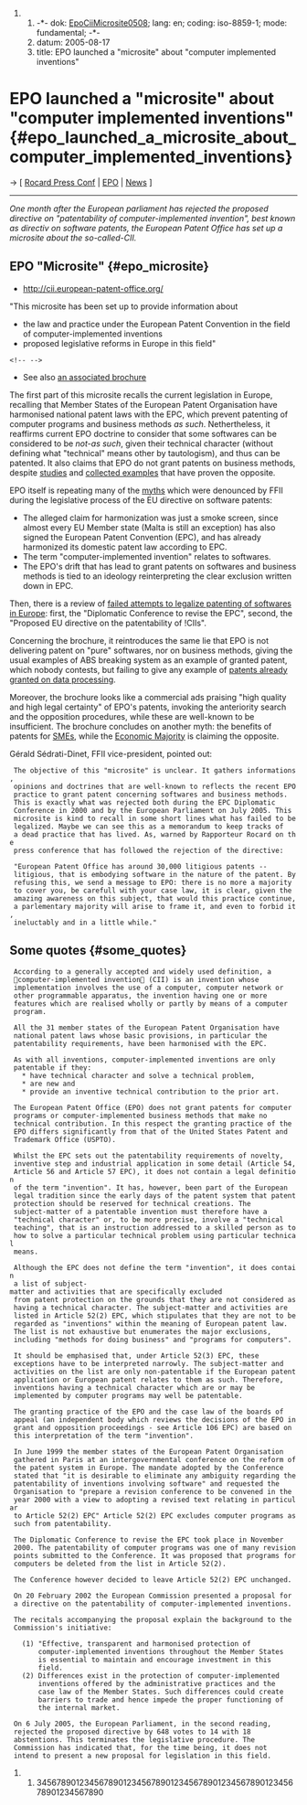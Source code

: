 1.  1.  -\*- dok: [EpoCiiMicrosite0508](EpoCiiMicrosite0508 "wikilink");
        lang: en; coding: iso-8859-1; mode: fundamental; -\*-
    2.  datum: 2005-08-17
    3.  title: EPO launched a \"microsite\" about \"computer implemented
        inventions\"

# EPO launched a \"microsite\" about \"computer implemented inventions\" {#epo_launched_a_microsite_about_computer_implemented_inventions}

-\> \[ [ Rocard Press Conf](PressConf050706Fr "wikilink") \| [
EPO](SwpatepoEn "wikilink") \| [ News](SwpatcninoEn "wikilink") \]

------------------------------------------------------------------------

*One month after the European parliament has rejected the proposed
directive on \"patentability of computer-implemented invention\", best
known as directiv on software patents, the European Patent Office has
set up a microsite about the so-called-CII.*

## EPO \"Microsite\" {#epo_microsite}

-   <http://cii.european-patent-office.org/>

\"This microsite has been set up to provide information about

-   the law and practice under the European Patent Convention in the
    field of computer-implemented inventions
-   proposed legislative reforms in Europe in this field\"

```{=html}
<!-- -->
```
-   See also [an associated
    brochure](http://cii.european-patent-office.org/_pdf/cii_brochure_en.pdf "wikilink")

The first part of this microsite recalls the current legislation in
Europe, recalling that Member States of the European Patent Organisation
have harmonised national patent laws with the EPC, which prevent
patenting of computer programs and business methods *as such*.
Nethertheless, it reaffirms current EPO doctrine to consider that some
softwares can be considered to be *not-as such*, given their technical
character (without defining what \"technical\" means other by
tautologism), and thus can be patented. It also claims that EPO do not
grant patents on business methods, despite [
studies](Wagner0409En "wikilink") and [collected
examples](http://webshop.ffii.org/ "wikilink") that have proven the
opposite.

EPO itself is repeating many of the
[myths](http://europarl.ffii.org/myths.en.html "wikilink") which were
denounced by FFII during the legislative process of the EU directive on
software patents:

-   The alleged claim for harmonization was just a smoke screen, since
    almost every EU Member state (Malta is still an exception) has also
    signed the European Patent Convention (EPC), and has already
    harmonized its domestic patent law according to EPC.
-   The term \"computer-implemented invention\" relates to softwares.
-   The EPO\'s drift that has lead to grant patents on softwares and
    business methods is tied to an ideology reinterpreting the clear
    exclusion written down in EPC.

Then, there is a review of [failed attempts to legalize patenting of
softwares in Europe](http://swpat.ffii.org/log/intro/ "wikilink"):
first, the \"Diplomatic Conference to revise the EPC\", second, the
\"Proposed EU directive on the patentability of !CIIs\".

Concerning the brochure, it reintroduces the same lie that EPO is not
delivering patent on \"pure\" softwares, nor on business methods, giving
the usual examples of ABS breaking system as an example of granted
patent, which nobody contests, but failing to give any example of
[patents already granted on data
processing](http://gauss.ffii.org "wikilink").

Moreover, the brochure looks like a commercial ads praising \"high
quality and high legal certainty\" of EPO\'s patents, invoking the
anteriority search and the opposition procedures, while these are
well-known to be insufficient. The brochure concludes on another myth:
the benefits of patents for [SMEs](SMEs "wikilink"), while the [Economic
Majority](http://economic-majority.com "wikilink") is claiming the
opposite.

Gérald Sédrati-Dinet, FFII vice-president, pointed out:

` The objective of this "microsite" is unclear. It gathers informations,`\
` opinions and doctrines that are well-known to reflects the recent EPO`\
` practice to grant patent concerning softwares and business methods.`\
` This is exactly what was rejected both during the EPC Diplomatic`\
` Conference in 2000 and by the European Parliament on July 2005. This`\
` microsite is kind to recall in some short lines what has failed to be`\
` legalized. Maybe we can see this as a memorandum to keep tracks of`\
` a dead practice that has lived. As, warned by Rapporteur Rocard on the`\
` press conference that has followed the rejection of the directive:`

` "European Patent Office has around 30,000 litigious patents --`\
` litigious, that is embodying software in the nature of the patent. By`\
` refusing this, we send a message to EPO: there is no more a majority`\
` to cover you, be carefull with your case law, it is clear, given the`\
` amazing awareness on this subject, that would this practice continue,`\
` a parlementary majority will arise to frame it, and even to forbid it,`\
` ineluctably and in a little while."  `

## Some quotes {#some_quotes}

` According to a generally accepted and widely used definition, a`\
` computer-implemented invention (CII) is an invention whose`\
` implementation involves the use of a computer, computer network or`\
` other programmable apparatus, the invention having one or more`\
` features which are realised wholly or partly by means of a computer`\
` program.`

` All the 31 member states of the European Patent Organisation have`\
` national patent laws whose basic provisions, in particular the`\
` patentability requirements, have been harmonised with the EPC.`

` As with all inventions, computer-implemented inventions are only`\
` patentable if they:`\
`   * have technical character and solve a technical problem,`\
`   * are new and`\
`   * provide an inventive technical contribution to the prior art.`

` The European Patent Office (EPO) does not grant patents for computer`\
` programs or computer-implemented business methods that make no`\
` technical contribution. In this respect the granting practice of the`\
` EPO differs significantly from that of the United States Patent and`\
` Trademark Office (USPTO).`

` Whilst the EPC sets out the patentability requirements of novelty,`\
` inventive step and industrial application in some detail (Article 54,`\
` Article 56 and Article 57 EPC), it does not contain a legal definition`\
` of the term "invention". It has, however, been part of the European`\
` legal tradition since the early days of the patent system that patent`\
` protection should be reserved for technical creations. The`\
` subject-matter of a patentable invention must therefore have a`\
` "technical character" or, to be more precise, involve a "technical`\
` teaching", that is an instruction addressed to a skilled person as to`\
` how to solve a particular technical problem using particular technical`\
` means.`

` Although the EPC does not define the term "invention", it does contain`\
` a list of subject-matter and activities that are specifically excluded`\
` from patent protection on the grounds that they are not considered as`\
` having a technical character. The subject-matter and activities are`\
` listed in Article 52(2) EPC, which stipulates that they are not to be`\
` regarded as "inventions" within the meaning of European patent law.`\
` The list is not exhaustive but enumerates the major exclusions,`\
` including "methods for doing business" and "programs for computers".`

` It should be emphasised that, under Article 52(3) EPC, these`\
` exceptions have to be interpreted narrowly. The subject-matter and`\
` activities on the list are only non-patentable if the European patent`\
` application or European patent relates to them as such. Therefore,`\
` inventions having a technical character which are or may be`\
` implemented by computer programs may well be patentable.`

` The granting practice of the EPO and the case law of the boards of`\
` appeal (an independent body which reviews the decisions of the EPO in`\
` grant and opposition proceedings - see Article 106 EPC) are based on`\
` this interpretation of the term "invention".`\
` `\
` In June 1999 the member states of the European Patent Organisation`\
` gathered in Paris at an intergovernmental conference on the reform of`\
` the patent system in Europe. The mandate adopted by the Conference`\
` stated that "it is desirable to eliminate any ambiguity regarding the`\
` patentability of inventions involving software" and requested the`\
` Organisation to "prepare a revision conference to be convened in the`\
` year 2000 with a view to adopting a revised text relating in particular`\
` to Article 52(2) EPC" Article 52(2) EPC excludes computer programs as`\
` such from patentability.`

` The Diplomatic Conference to revise the EPC took place in November`\
` 2000. The patentability of computer programs was one of many revision`\
` points submitted to the Conference. It was proposed that programs for`\
` computers be deleted from the list in Article 52(2).`

` The Conference however decided to leave Article 52(2) EPC unchanged.`

` On 20 February 2002 the European Commission presented a proposal for`\
` a directive on the patentability of computer-implemented inventions.`

` The recitals accompanying the proposal explain the background to the`\
` Commission's initiative:`

`   (1) "Effective, transparent and harmonised protection of`\
`       computer-implemented inventions throughout the Member States`\
`       is essential to maintain and encourage investment in this`\
`       field.`\
`   (2) Differences exist in the protection of computer-implemented`\
`       inventions offered by the administrative practices and the`\
`       case law of the Member States. Such differences could create`\
`       barriers to trade and hence impede the proper functioning of`\
`       the internal market.`

` On 6 July 2005, the European Parliament, in the second reading,`\
` rejected the proposed directive by 648 votes to 14 with 18`\
` abstentions. This terminates the legislative procedure. The`\
` Commission has indicated that, for the time being, it does not`\
` intend to present a new proposal for legislation in this field.`

1.  1.  34567890123456789012345678901234567890123456789012345678901234567890

